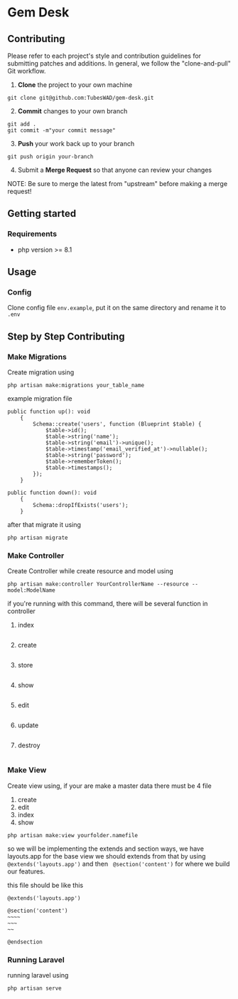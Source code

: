# Gem Desk

## Contributing
Please refer to each project's style and contribution guidelines for submitting patches and additions. In general, we follow the "clone-and-pull" Git workflow.
1. **Clone** the project to your own machine
```
git clone git@github.com:TubesWAD/gem-desk.git
```
2. **Commit** changes to your own branch
```
git add . 
git commit -m"your commit message"
```
3. **Push** your work back up to your branch
```
git push origin your-branch
```
4. Submit a **Merge Request** so that anyone can review your changes

NOTE: Be sure to merge the latest from "upstream" before making a merge request!

## Getting started

### Requirements
- php version >= 8.1

## Usage

### Config

Clone config file `env.example`, put it on the same directory and rename it to `.env`

## Step by Step Contributing
### Make Migrations
Create migration using
```
php artisan make:migrations your_table_name
```
example migration file
```
public function up(): void
    {
        Schema::create('users', function (Blueprint $table) {
            $table->id();
            $table->string('name');
            $table->string('email')->unique();
            $table->timestamp('email_verified_at')->nullable();
            $table->string('password');
            $table->rememberToken();
            $table->timestamps();
        });
    }
    
public function down(): void
    {
        Schema::dropIfExists('users');
    }
```
after that migrate it using
```
php artisan migrate
```

### Make Controller 
Create Controller while create resource and model using
```
php artisan make:controller YourControllerName --resource --model:ModelName
```
if you're running with this command, there will be several function in controller 
1. index
```

```
2. create
```

```
3. store
```

```
4. show
```

```
5. edit
```

```
6. update
```

```
7. destroy
```

```

### Make View
Create view using, if your are make a master data there must be 4 file
1. create
2. edit
3. index
4. show
```
php artisan make:view yourfolder.namefile
```
so we will be implementing the extends and section ways, we have layouts.app for the base view
we should extends from that by using ``` @extends('layouts.app') ``` and then ``` @section('content')``` for where we build our features.

this file should be like this

```
@extends('layouts.app')

@section('content')
~~~~
~~~
~~

@endsection
```

### Running Laravel
running laravel using
```
php artisan serve
```




